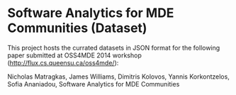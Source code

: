 Software Analytics for MDE Communities (Dataset)
=================================================

This project hosts the currated datasets in JSON format for the following paper submitted at OSS4MDE 2014 workshop (http://flux.cs.queensu.ca/oss4mde/):

Nicholas Matragkas, James Williams, Dimitris Kolovos, Yannis Korkontzelos, Sofia Ananiadou, Software Analytics for MDE Communities 
